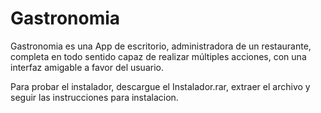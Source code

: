 # Gastronomia
Gastronomia es una App de escritorio, administradora de un restaurante, completa en todo sentido capaz de realizar múltiples acciones, con una interfaz amigable a favor del usuario.

Para probar el instalador, descargue el Instalador.rar, extraer el archivo y seguir las instrucciones para instalacion. 
